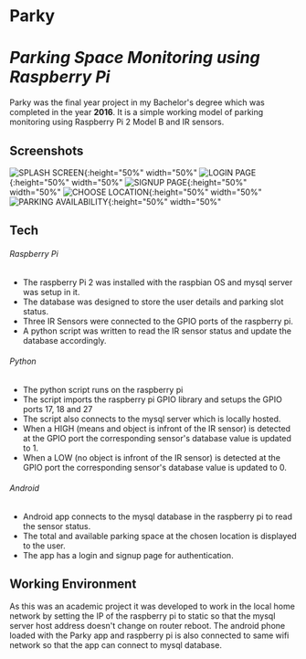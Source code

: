 # Parky
# _Parking Space Monitoring using Raspberry Pi_

Parky was the final year project in my Bachelor's degree which was completed in the year **2016**. It is a simple working model of parking monitoring using Raspberry Pi 2 Model B and IR sensors.  

## Screenshots
![SPLASH SCREEN](screenshot/Splash%20Screen.png "Splash Screen"){:height="50%" width="50%" 
![LOGIN PAGE](screenshot/Login.png "Login Page"){:height="50%" width="50%"
![SIGNUP PAGE](screenshot/Signup%20screen.png "Signup Page"){:height="50%" width="50%" 
![CHOOSE LOCATION](screenshot/Choose%20Location.png "Choose Location"){:height="50%" width="50%" 
![PARKING AVAILABILITY](screenshot/Parking%20Availability.png "Parking Availability"){:height="50%" width="50%"

## Tech

###### Raspberry Pi
- The raspberry Pi 2 was installed with the raspbian OS and mysql server was setup in it.
- The database was designed to store the user details and parking slot status.
- Three IR Sensors were connected to the GPIO ports of the raspberry pi.
- A python script was written to read the IR sensor status and update the database accordingly.

###### Python
- The python script runs on the raspberry pi
- The script imports the raspberry pi GPIO library and setups the GPIO ports 17, 18 and 27
- The script also connects to the mysql server which is locally hosted.
- When a HIGH (means and object is infront of the IR sensor) is detected at the GPIO port the corresponding sensor's database value is updated to 1.
- When a LOW (no object is infront of the IR sensor) is detected at the GPIO port the corresponding sensor's database value is updated to 0.
 
###### Android
- Android app connects to the mysql database in the raspberry pi to read the sensor status.
- The total and available parking space at the chosen location is displayed to the user.
- The app has a login and signup page for authentication.

## Working Environment
As this was an academic project it was developed to work in the local home network by setting the IP of the raspberry pi to static so that the mysql server host address doesn't change on router reboot. The android phone loaded with the Parky app and raspberry pi is also connected to same wifi network so that the app can connect to mysql database. 